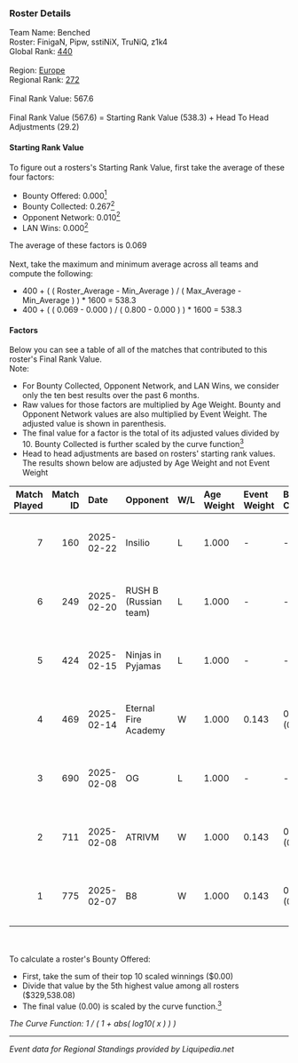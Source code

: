 ### Roster Details<br />
Team Name: Benched<br />
Roster: FinigaN, Pipw, sstiNiX, TruNiQ, z1k4<br />
Global Rank: [440](../standings_global.md)<br />
<br />
Region: [Europe]( ../standings_europe.md)<br />
Regional Rank: [272]( ../standings_europe.md)<br />
<br />
Final Rank Value:  567.6<br />
<br />
Final Rank Value (567.6) = Starting Rank Value (538.3) + Head To Head Adjustments (29.2)<br />

#### Starting Rank Value<br />
To figure out a rosters's Starting Rank Value, first take the average of these four factors:<br />
- Bounty Offered: 0.000[<sup>1</sup>](#table2)
- Bounty Collected: 0.267[<sup>2</sup>](#table1)
- Opponent Network: 0.010[<sup>2</sup>](#table1)
- LAN Wins: 0.000[<sup>2</sup>](#table1)

The average of these factors is 0.069<br />
<br />
Next, take the maximum and minimum average across all teams and compute the following:<br />
- 400 + ( ( Roster_Average - Min_Average ) / ( Max_Average - Min_Average ) ) * 1600 = 538.3
- 400 + ( ( 0.069 - 0.000 ) / ( 0.800 - 0.000 ) ) * 1600 = 538.3


#### Factors<br />
Below you can see a table of all of the matches that contributed to this roster's Final Rank Value.<br />
Note:<br />

- For Bounty Collected, Opponent Network, and LAN Wins, we consider only the ten best results over the past 6 months.
- Raw values for those factors are multiplied by Age Weight. Bounty and Opponent Network values are also multiplied by Event Weight. The adjusted value is shown in parenthesis.
- The final value for a factor is the total of its adjusted values divided by 10. Bounty Collected is further scaled by the curve function[<sup>3</sup>](#curveFunction)
- Head to head adjustments are based on rosters' starting rank values. The results shown below are adjusted by Age Weight and not Event Weight
<span id="table1"></span><br />


| Match Played | Match ID | Date       | Opponent              | W/L | Age Weight | Event Weight | Bounty Collected | Opponent Network | LAN Wins  | H2H Adj. | Roster                               |
| -: | -: | :- | :- | :- | :- | :- | :- | :- | :- | -: | :- |
|            7 |      160 | 2025-02-22 | Insilio               | L   | 1.000      | -            | -                | -                | -         |    -8.36 | FinigaN, Pipw, sstiNiX, TruNiQ, z1k4 |
|            6 |      249 | 2025-02-20 | RUSH B (Russian team) | L   | 1.000      | -            | -                | -                | -         |    -4.00 | FinigaN, Pipw, sstiNiX, supra, z1k4  |
|            5 |      424 | 2025-02-15 | Ninjas in Pyjamas     | L   | 1.000      | -            | -                | -                | -         |   -10.81 | FinigaN, Pipw, sstiNiX, supra, z1k4  |
|            4 |      469 | 2025-02-14 | Eternal Fire Academy  | W   | 1.000      | 0.143        | 0.000 (0.000)    | 0.047 (0.007)    | 0 (0.000) |    11.77 | FinigaN, Pipw, sstiNiX, supra, z1k4  |
|            3 |      690 | 2025-02-08 | OG                    | L   | 1.000      | -            | -                | -                | -         |    -3.33 | FinigaN, Pipw, sstiNiX, supra, z1k4  |
|            2 |      711 | 2025-02-08 | ATRIVM                | W   | 1.000      | 0.143        | 0.000 (0.000)    | 0.047 (0.007)    | 0 (0.000) |    13.79 | FinigaN, Pipw, sstiNiX, supra, z1k4  |
|            1 |      775 | 2025-02-07 | B8                    | W   | 1.000      | 0.143        | 0.126 (0.018)    | 0.586 (0.084)    | 0 (0.000) |    30.18 | FinigaN, Pipw, sstiNiX, supra, z1k4  |

<br />
<span id="table2"></span><br />
To calculate a roster's Bounty Offered:<br />

- First, take the sum of their top 10 scaled winnings ($0.00)
- Divide that value by the 5th highest value among all rosters ($329,538.08)
- The final value (0.00) is scaled by the curve function.[<sup>3</sup>](#curveFunction)

<span id="curveFunction"></span>_The Curve Function: 1 / ( 1 + abs( log10( x ) ) )_<br />

---
_Event data for Regional Standings provided by Liquipedia.net_<br />
